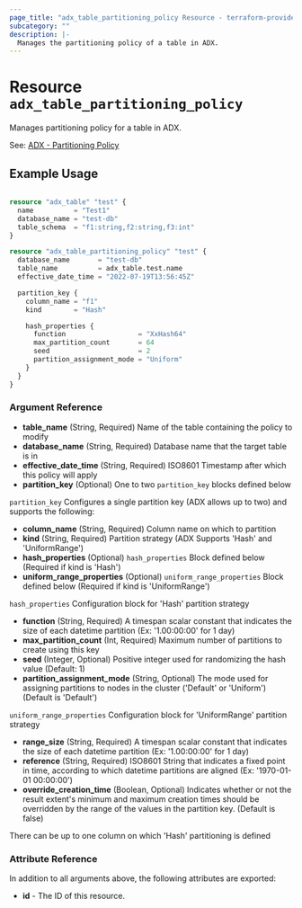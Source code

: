 ```yaml
---
page_title: "adx_table_partitioning_policy Resource - terraform-provider-adx"
subcategory: ""
description: |-
  Manages the partitioning policy of a table in ADX.
---
```


# Resource `adx_table_partitioning_policy`

Manages partitioning policy for a table in ADX.

See: [ADX - Partitioning Policy](https://docs.microsoft.com/en-us/azure/data-explorer/kusto/management/partitioningpolicy)

## Example Usage

```terraform

resource "adx_table" "test" {
  name          = "Test1"
  database_name = "test-db"
  table_schema  = "f1:string,f2:string,f3:int"
}

resource "adx_table_partitioning_policy" "test" {
  database_name       = "test-db"
  table_name          = adx_table.test.name
  effective_date_time = "2022-07-19T13:56:45Z"

  partition_key {
    column_name = "f1"
    kind        = "Hash"

    hash_properties {
      function                  = "XxHash64"
      max_partition_count       = 64
      seed                      = 2
      partition_assignment_mode = "Uniform"
    }
  }
}

```

### Argument Reference

- **table_name** (String, Required) Name of the table containing the policy to modify
- **database_name** (String, Required) Database name that the target table is in
- **effective_date_time** (String, Required) ISO8601 Timestamp after which this policy will apply
- **partition_key** (Optional) One to two `partition_key` blocks defined below

`partition_key` Configures a single partition key (ADX allows up to two) and supports the following:

- **column_name** (String, Required) Column name on which to partition
- **kind** (String, Required) Partition strategy (ADX Supports 'Hash' and 'UniformRange')
- **hash_properties** (Optional) `hash_properties` Block defined below (Required if kind is 'Hash')
- **uniform_range_properties** (Optional) `uniform_range_properties` Block defined below (Required if kind is 'UniformRange')

`hash_properties` Configuration block for 'Hash' partition strategy

- **function** (String, Required) A timespan scalar constant that indicates the size of each datetime partition (Ex: '1.00:00:00' for 1 day)
- **max_partition_count** (Int, Required) Maximum number of partitions to create using this key
- **seed** (Integer, Optional) Positive integer used for randomizing the hash value (Default: 1)
- **partition_assignment_mode** (String, Optional) The mode used for assigning partitions to nodes in the cluster ('Default' or 'Uniform') (Default is 'Default')

`uniform_range_properties` Configuration block for 'UniformRange' partition strategy

- **range_size** (String, Required) A timespan scalar constant that indicates the size of each datetime partition (Ex: '1.00:00:00' for 1 day)
- **reference** (String, Required) ISO8601 String that indicates a fixed point in time, according to which datetime partitions are aligned (Ex: '1970-01-01 00:00:00')
- **override_creation_time** (Boolean, Optional) Indicates whether or not the result extent's minimum and maximum creation times should be overridden by the range of the values in the partition key. (Default is false)

There can be up to one column on which 'Hash' partitioning is defined

### Attribute Reference

In addition to all arguments above, the following attributes are exported:

- **id** - The ID of this resource.
